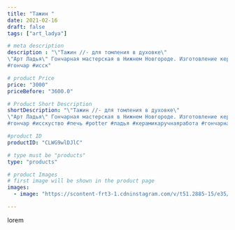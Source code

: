 ```yaml
---
title: "Тажин "
date: 2021-02-16
draft: false
tags: ["art_ladya"]

# meta description
description : "\"Тажин //- для томления в духовке\" 
\"Арт Ладья\" Гончарная мастерская в Нижнем Новгороде. Изготовление керамики и мастер//-классы по обучению. 
#гончар #исск"

# product Price
price: "3000"
priceBefore: "3600.0"

# Product Short Description
shortDescription: "\"Тажин //- для томления в духовке\" 
\"Арт Ладья\" Гончарная мастерская в Нижнем Новгороде. Изготовление керамики и мастер//-классы по обучению. 
#гончар #исскуство #печь #potter #ладья #керамикаручнаяработа #гончарнаямастерская #керамиканазаказ #handmade #garnish #керамика #гончарнаяпосуда #эксклюзивнаякерамика #painter #тажин #decor #ceramicar #pot #claygoods #restaurant #earthenware #ceramic #design #миска #ceramicart #decanter #carafe #clay #горшок #авторскаякерамика"

#product ID
productID: "CLWG9wlDJlC"

# type must be "products"
type: "products"

# product Images
# first image will be shown in the product page
images:
  - image: "https://scontent-frt3-1.cdninstagram.com/v/t51.2885-15/e35/150091115_1119186305219563_5582128629115674052_n.jpg?_nc_ht=scontent-frt3-1.cdninstagram.com&_nc_cat=107&_nc_ohc=1dxLFdHlgncAX8eqUOW&edm=APU89FABAAAA&ccb=7-4&oh=368124ed6f82ec500539259f9c5fa7bf&oe=612BBD05&_nc_sid=86f79a&ig_cache_key=MjUxMDIyNDQ3NDYzMzk2NzkzOA%3D%3D.2-ccb7-4"

---
```

lorem
